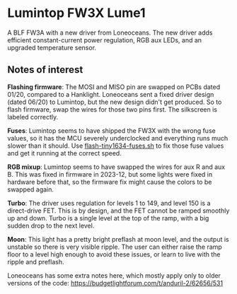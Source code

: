 # Lumintop FW3X Lume1

A BLF FW3A with a new driver from Loneoceans.  The new driver adds efficient
constant-current power regulation, RGB aux LEDs, and an upgraded temperature
sensor.

## Notes of interest

**Flashing firmware**:  The MOSI and MISO pin are swapped on PCBs dated 01/20,
compared to a Hanklight.  Loneoceans sent a fixed driver design (dated 06/20)
to Lumintop, but the new design didn't get produced.  So to flash firmware,
swap the wires for those two pins first. The silkscreen is labeled correctly. 

**Fuses**: Lumintop seems to have shipped the FW3X with the wrong fuse values,
so it has the MCU severely underclocked and everything runs much slower than it
should.  Use [flash-tiny1634-fuses.sh](../../../bin/flash-tiny1634-fuses.sh) to
fix those fuse values and get it running at the correct speed.

**RGB mixup**: Lumintop seems to have swapped the wires for aux R and aux B.
This was fixed in firmware in 2023-12, but some lights were fixed in hardware
before that, so the firmware fix might cause the colors to be swapped again.

**Turbo**: The driver uses regulation for levels 1 to 149, and level 150 is a
direct-drive FET.  This is by design, and the FET cannot be ramped smoothly up
and down.  Turbo is a single level at the top of the ramp, with a big sudden
drop to the next level.

**Moon**: This light has a pretty bright preflash at moon level, and the
output is unstable so there is very visible ripple.  The user can either raise
the ramp floor to a level high enough to avoid these issues, or learn to live
with the ripple and preflash.

Loneoceans has some extra notes here, which mostly apply only to older versions
of the code: https://budgetlightforum.com/t/anduril-2/62656/531


